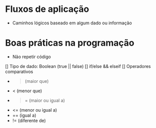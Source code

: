 # Fluxos de aplicação 

- Caminhos lógicos baseado em algum dado ou informação

# Boas práticas na programação

- Não repetir código



[] Tipo de dado: Boolean (true || false)
[] if/else && elseif
[] Operadores comparativos
  - > (maior que)
  - < (menor que)
  - >= (maior ou igual a)
  - <= (menor ou igual a)
  - == (igual a)
  - != (diferente de)